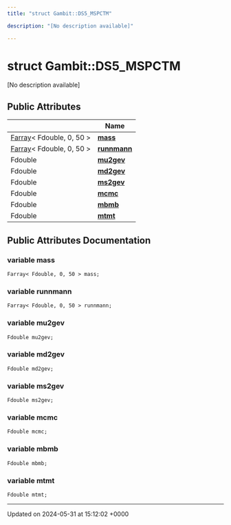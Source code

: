 ```yaml
---
title: "struct Gambit::DS5_MSPCTM"

description: "[No description available]"

---
```


# struct Gambit::DS5_MSPCTM



[No description available]

## Public Attributes

|                | Name           |
| -------------- | -------------- |
| [Farray](/documentation/code/classes/classgambit_1_1farray/)< Fdouble, 0, 50 > | **[mass](/documentation/code/classes/structgambit_1_1ds5__mspctm/#variable-mass)**  |
| [Farray](/documentation/code/classes/classgambit_1_1farray/)< Fdouble, 0, 50 > | **[runnmann](/documentation/code/classes/structgambit_1_1ds5__mspctm/#variable-runnmann)**  |
| Fdouble | **[mu2gev](/documentation/code/classes/structgambit_1_1ds5__mspctm/#variable-mu2gev)**  |
| Fdouble | **[md2gev](/documentation/code/classes/structgambit_1_1ds5__mspctm/#variable-md2gev)**  |
| Fdouble | **[ms2gev](/documentation/code/classes/structgambit_1_1ds5__mspctm/#variable-ms2gev)**  |
| Fdouble | **[mcmc](/documentation/code/classes/structgambit_1_1ds5__mspctm/#variable-mcmc)**  |
| Fdouble | **[mbmb](/documentation/code/classes/structgambit_1_1ds5__mspctm/#variable-mbmb)**  |
| Fdouble | **[mtmt](/documentation/code/classes/structgambit_1_1ds5__mspctm/#variable-mtmt)**  |

## Public Attributes Documentation

### variable mass

```
Farray< Fdouble, 0, 50 > mass;
```


### variable runnmann

```
Farray< Fdouble, 0, 50 > runnmann;
```


### variable mu2gev

```
Fdouble mu2gev;
```


### variable md2gev

```
Fdouble md2gev;
```


### variable ms2gev

```
Fdouble ms2gev;
```


### variable mcmc

```
Fdouble mcmc;
```


### variable mbmb

```
Fdouble mbmb;
```


### variable mtmt

```
Fdouble mtmt;
```


-------------------------------

Updated on 2024-05-31 at 15:12:02 +0000